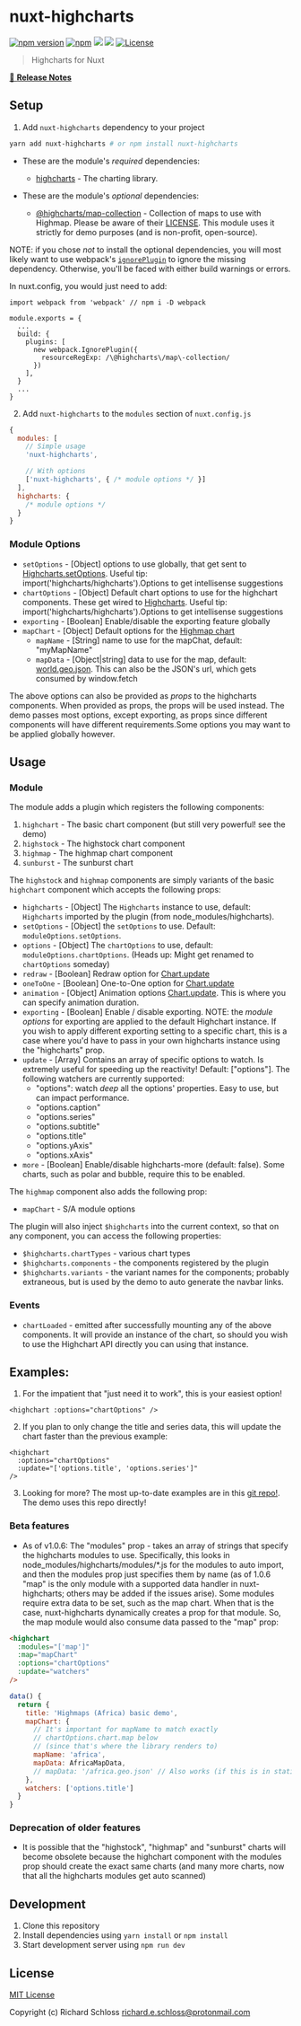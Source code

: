 # nuxt-highcharts

[![npm version][npm-version-src]][npm-version-href]
[![npm][npm-downloads-src]][npm-downloads-href]
[![](https://gitlab.com/richardeschloss/nuxt-highcharts/badges/master/pipeline.svg)](https://gitlab.com/richardeschloss/nuxt-highcharts)
[![](https://gitlab.com/richardeschloss/nuxt-highcharts/badges/master/coverage.svg)](https://gitlab.com/richardeschloss/nuxt-highcharts)
[![License][license-src]][license-href]

> Highcharts for Nuxt

[📖 **Release Notes**](./CHANGELOG.md)

## Setup

1. Add `nuxt-highcharts` dependency to your project

```bash
yarn add nuxt-highcharts # or npm install nuxt-highcharts
```

- These are the module's *required* dependencies:
  *  [highcharts](https://www.npmjs.com/package/highcharts) - The charting library.

- These are the module's *optional* dependencies:
  * [@highcharts/map-collection](https://www.npmjs.com/package/@highcharts/map-collection) - Collection of maps to use with Highmap. Please be aware of their [LICENSE](https://github.com/highcharts/map-collection-dist/blob/master/LICENSE.md). This module uses it strictly for demo purposes (and is non-profit, open-source). 


NOTE: if you chose *not* to install the optional dependencies, you will most likely want to use webpack's [`ignorePlugin`](https://webpack.js.org/plugins/ignore-plugin/) to ignore the missing dependency. Otherwise, you'll be faced with either build warnings or errors.

In nuxt.config, you would just need to add:

```
import webpack from 'webpack' // npm i -D webpack 

module.exports = {
  ...
  build: {
    plugins: [
      new webpack.IgnorePlugin({
        resourceRegExp: /\@highcharts\/map\-collection/
      })
    ],
  }
  ...
}
```

2. Add `nuxt-highcharts` to the `modules` section of `nuxt.config.js`

```js
{
  modules: [
    // Simple usage
    'nuxt-highcharts',

    // With options
    ['nuxt-highcharts', { /* module options */ }]
  ],
  highcharts: {
    /* module options */
  }
}
```

### Module Options

* `setOptions` - [Object] options to use globally, that get sent to [Highcharts.setOptions](https://api.highcharts.com/highcharts). Useful tip: import('highcharts/highcharts').Options to get intellisense suggestions 
* `chartOptions` - [Object] Default chart options to use for the highchart components. These get wired to [Highcharts](https://api.highcharts.com/highcharts). Useful tip: import('highcharts/highcharts').Options to get intellisense suggestions
* `exporting` - [Boolean] Enable/disable the exporting feature globally
* `mapChart` - [Object] Default options for the [Highmap chart](https://www.highcharts.com/maps/demo)
  * `mapName` - [String] name to use for the mapChat, default: "myMapName"
  * `mapData` - [Object|string] data to use for the map, default: [world.geo.json](https://unpkg.com/@highcharts/map-collection@1.1.3/custom/world.geo.json). This can also be the JSON's url, which gets consumed by window.fetch

The above options can also be provided as *props* to the highcharts components. When provided as props, the props will be used instead. The demo passes most options, except exporting, as props since different components will have different requirements.Some options you may want to be applied globally however.

## Usage

### Module
The module adds a plugin which registers the following components:
1. `highchart` - The basic chart component (but still very powerful! see the demo)
2. `highstock` - The highstock chart component
3. `highmap` - The highmap chart component   
4. `sunburst` - The sunburst chart

The `highstock` and `highmap` components are simply variants of the basic `highchart` component which accepts the following props:

* `highcharts` - [Object] The `Highcharts` instance to use, default: `Highcharts` imported by the plugin (from node_modules/highcharts).
* `setOptions` - [Object] the `setOptions` to use. Default: `moduleOptions.setOptions`.
* `options` - [Object] The `chartOptions` to use, default: `moduleOptions.chartOptions`. (Heads up: Might get renamed to `chartOptions` someday)
* `redraw` - [Boolean] Redraw option for [Chart.update](https://api.highcharts.com/class-reference/Highcharts.Chart#update)
* `oneToOne` - [Boolean] One-to-One option for [Chart.update](https://api.highcharts.com/class-reference/Highcharts.Chart#update) 
* `animation` - [Object] Animation options [Chart.update](https://api.highcharts.com/class-reference/Highcharts.Chart#update). This is where you can specify animation duration.
* `exporting` - [Boolean] Enable / disable exporting. NOTE: the *module options* for exporting are applied to the default Highchart instance. If you wish to apply different exporting setting to a specific chart, this is a case where you'd have to pass in your own highcharts instance using the "highcharts" prop.
* `update` - [Array] Contains an array of specific options to watch. Is extremely useful for speeding up the reactivity! Default: ["options"]. The following watchers are currently supported:
  * "options": watch *deep* all the options' properties. Easy to use, but can impact performance.
  * "options.caption"
  * "options.series"
  * "options.subtitle"
  * "options.title"
  * "options.yAxis"
  * "options.xAxis"
* `more` - [Boolean] Enable/disable highcharts-more (default: false). Some charts, such as polar and bubble, require this to be enabled.  

The `highmap` component also adds the following prop:
* `mapChart` - S/A module options

The plugin will also inject `$highcharts` into the current context, so that on any component, you can access the following properties:
* `$highcharts.chartTypes` - various chart types
* `$highcharts.components` - the components registered by the plugin
* `$highcharts.variants` - the variant names for the components; probably extraneous, but is used by the demo to auto generate the navbar links. 

### Events
* `chartLoaded` - emitted after successfully mounting any of the above components. It will provide an instance of the chart, so should you wish to use the Highchart API directly you can using that instance.

## Examples:

1. For the impatient that "just need it to work", this is your easiest option! 
```
<highchart :options="chartOptions" />
```

2. If you plan to only change the title and series data, this will update the chart faster than the previous example:
```
<highchart 
  :options="chartOptions" 
  :update="['options.title', 'options.series']" 
/>
```

3. Looking for more? The most up-to-date examples are in this [git repo!](https://github.com/richardeschloss/nuxt-highcharts). The demo uses this repo directly!

### Beta features 
* As of v1.0.6: The "modules" prop - takes an array of strings that specify the highcharts modules to use. Specifically, this looks in node_modules/highcharts/modules/*.js for the modules to auto import, and then the modules prop just specifies them by name (as of 1.0.6 "map" is the only module with a supported data handler in nuxt-highcharts; others may be added if the issues arise). Some modules require extra data to be set, such as the map chart. When that is the case, nuxt-highcharts dynamically creates a prop for that module. So, the map module would also consume data passed to the "map" prop:

```html
<highchart 
  :modules="['map']"
  :map="mapChart"
  :options="chartOptions" 
  :update="watchers"
/>
```

```js
data() {
  return {
    title: 'Highmaps (Africa) basic demo',
    mapChart: {
      // It's important for mapName to match exactly
      // chartOptions.chart.map below 
      // (since that's where the library renders to)
      mapName: 'africa',
      mapData: AfricaMapData,
      // mapData: '/africa.geo.json' // Also works (if this is in static folder)
    },
    watchers: ['options.title']
  }
}
```



### Deprecation of older features
* It is possible that the "highstock", "highmap" and "sunburst" charts will become obsolete because the highchart component with the modules prop should create the exact same charts (and many more charts, now that all the highcharts modules get auto scanned)

## Development

1. Clone this repository
2. Install dependencies using `yarn install` or `npm install`
3. Start development server using `npm run dev`

## License

[MIT License](./LICENSE)

Copyright (c) Richard Schloss <richard.e.schloss@protonmail.com>

<!-- Badges -->
[npm-version-src]: https://img.shields.io/npm/v/nuxt-highcharts
[npm-version-href]: https://npmjs.com/package/nuxt-highcharts

[npm-downloads-src]: https://img.shields.io/npm/dt/nuxt-highcharts.svg
[npm-downloads-href]: https://npmjs.com/package/nuxt-highcharts

[github-actions-ci-src]: https://github.com/richardeschloss/nuxt-highcharts/workflows/ci/badge.svg
[github-actions-ci-href]: https://github.com/richardeschloss/nuxt-highcharts/actions?query=workflow%3Aci

[codecov-src]: https://img.shields.io/codecov/c/github/richardeschloss/nuxt-highcharts.svg
[codecov-href]: https://codecov.io/gh/richardeschloss/nuxt-highcharts

[license-src]: https://img.shields.io/npm/l/nuxt-highcharts.svg
[license-href]: https://npmjs.com/package/nuxt-highcharts
